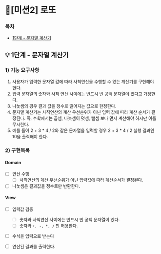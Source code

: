# 📍[미션2] 로또
<!--
## 진행 방법
* 로또 요구사항을 파악한다.
* 요구사항에 대한 구현을 완료한 후 자신의 github 아이디에 해당하는 브랜치에 Pull Request(이하 PR)를 통해 코드 리뷰 요청을 한다.
* 코드 리뷰 피드백에 대한 개선 작업을 하고 다시 PUSH한다.
* 모든 피드백을 완료하면 다음 단계를 도전하고 앞의 과정을 반복한다.

## 온라인 코드 리뷰 과정
* [텍스트와 이미지로 살펴보는 온라인 코드 리뷰 과정](https://github.com/next-step/nextstep-docs/tree/master/codereview)
-->

### 목차
- [1단계 - 문자열 계산기](##-💡-1단계---문자열-계산기)


## 💡 1단계 - 문자열 계산기

### 1) 기능 요구사항
1. 사용자가 입력한 문자열 값에 따라 사칙연산을 수행할 수 있는 계산기를 구현해야 한다.
2. 입력 문자열의 숫자와 사칙 연산 사이에는 반드시 빈 공백 문자열이 있다고 가정한다.
3. 나눗셈의 경우 결과 값을 정수로 떨어지는 값으로 한정한다.
4. 문자열 계산기는 사칙연산의 계산 우선순위가 아닌 입력 값에 따라 계산 순서가 결정된다. 즉, 수학에서는 곱셈, 나눗셈이 덧셈, 뺄셈 보다 먼저 계산해야 하지만 이를 무시한다.
5. 예를 들어 2 + 3 * 4 / 2와 같은 문자열을 입력할 경우 2 + 3 * 4 / 2 실행 결과인 10을 출력해야 한다.

### 2) 구현목록

#### Domain
- [ ] 연산 수행
    - [ ] 사칙연산의 계산 우선순위가 아닌 입력값에 따라 계산순서가 결정된다.
- [ ] 나눗셈은 결과값을 정수로만 반환한다.

#### View
- [ ] 입력값 검증
    - [ ] 숫자와 사칙연산 사이에는 반드시 빈 공백 문자열이 있다.
    - [ ] 숫자와 `+, -, *, /` 만 허용한다.
- [ ] 수식을 입력으로 받는다
- [ ] 연산된 결과를 출력한다.






